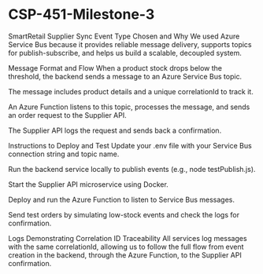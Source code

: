 # CSP-451-Milestone-3

SmartRetail Supplier Sync
Event Type Chosen and Why
We used Azure Service Bus because it provides reliable message delivery, supports topics for publish-subscribe, and helps us build a scalable, decoupled system.

Message Format and Flow
When a product stock drops below the threshold, the backend sends a message to an Azure Service Bus topic.

The message includes product details and a unique correlationId to track it.

An Azure Function listens to this topic, processes the message, and sends an order request to the Supplier API.

The Supplier API logs the request and sends back a confirmation.

Instructions to Deploy and Test
Update your .env file with your Service Bus connection string and topic name.

Run the backend service locally to publish events (e.g., node testPublish.js).

Start the Supplier API microservice using Docker.

Deploy and run the Azure Function to listen to Service Bus messages.

Send test orders by simulating low-stock events and check the logs for confirmation.

Logs Demonstrating Correlation ID Traceability
All services log messages with the same correlationId, allowing us to follow the full flow from event creation in the backend, through the Azure Function, to the Supplier API confirmation.
